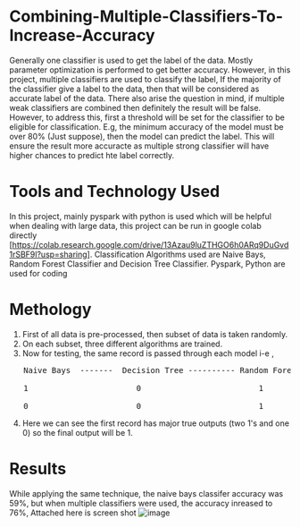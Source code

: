 # Combining-Multiple-Classifiers-To-Increase-Accuracy

Generally one classifier is used to get the label of the data. Mostly parameter optimization is performed to get better accuracy. However, in this project, multiple classifiers are used to classify the label, If the majority of the classifier give a label to the data, then that will be considered as accurate label of the data. There also arise the question in mind, if multiple weak classifiers are combined then definitely the result will be false. However, to address this, first a threshold will be set for the classifier to be eligible for classification. E.g, the minimum accuracy of the model must be over 80% (Just suppose), then the model can predict the label. This will ensure the result more accuracte as multiple strong classifier will have higher chances to predict hte label correctly. 

# Tools and Technology Used

In this project, mainly pyspark with python is used which will be helpful when dealing with large data, this project can be run in google colab directly [https://colab.research.google.com/drive/13Azau9luZTHGO6h0ARq9DuGvd1rSBF9l?usp=sharing].
Classification Algorithms used are Naive Bays, Random Forest Classifier and Decision Tree Classifier. Pyspark, Python are used for coding

# Methology 

1. First of all data is pre-processed, then subset of data is taken randomly.
2. On each subset, three different algorithms are trained. 
3. Now for testing, the same record is passed through each model i-e ,
<pre>
   Naive Bays  -------  Decision Tree ---------- Random Forest ------- Final Label / Target
   
   1                       0                         1                         1   
   
   0                       0                         1                         0    </pre>
   
 4. Here we can see the first record has major true outputs (two 1's and one 0) so the final output will be 1.

# Results
While applying the same technique, the naive bays classifer accuracy was 59%, but when multiple classifiers were used, the accuracy inreased to 76%, Attached here is screen shot ![image](https://github.com/GhiasAli17/Combining-Multiple-Classifiers-To-Increase-Accuracy/assets/76915661/e4b5dc92-3cfc-4124-84c4-cde77fd24387)
